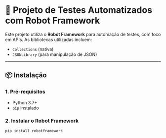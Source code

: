 # 🧪 Projeto de Testes Automatizados com Robot Framework

Este projeto utiliza o **Robot Framework** para automação de testes, com foco em APIs. As bibliotecas utilizadas incluem:

- `Collections` (nativa)
- `JSONLibrary` (para manipulação de JSON)

---

## 📦 Instalação

### 1. Pré-requisitos

- Python 3.7+
- `pip` instalado

### 2. Instalar o Robot Framework

```bash
pip install robotframework
